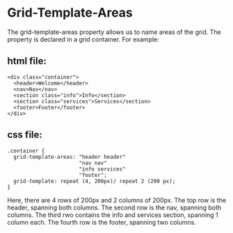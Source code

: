 # Grid-Template-Areas

The grid-template-areas property allows us to name areas of the grid. The property is declared in a grid container. For example:

## html file:
```
<div class="container">
  <header>Welcome</header>
  <nav>Nav</nav>
  <section class="info">Info</section>
  <section class="services">Services</section>
  <footer>Footer</footer>
</div>
```

## css file:
```
.container {
  grid-template-areas: "header header"
                       "nav nav"
                       "info services"
                       "footer";
  grid-template: repeat (4, 200px)/ repeat 2 (200 px);
}
```

Here, there are 4 rows of 200px and 2 columns of 200px. The top row is the header, spanning both columns. The second row is the nav, spanning both columns. The third rwo contains the info and services section, spanning 1 column each. The fourth row is the footer, spanning two columns.
